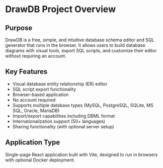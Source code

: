 # DrawDB Project Overview

## Purpose
DrawDB is a free, simple, and intuitive database schema editor and SQL generator that runs in the browser. It allows users to build database diagrams with visual tools, export SQL scripts, and customize their editor without requiring an account.

## Key Features
- Visual database entity relationship (ER) editor
- SQL script export functionality
- Browser-based application
- No account required
- Supports multiple database types (MySQL, PostgreSQL, SQLite, MS SQL, Oracle, MariaDB)
- Import/export capabilities including DBML format
- Internationalization support (50+ languages)
- Sharing functionality (with optional server setup)

## Application Type
Single-page React application built with Vite, designed to run in browsers with optional Docker deployment.